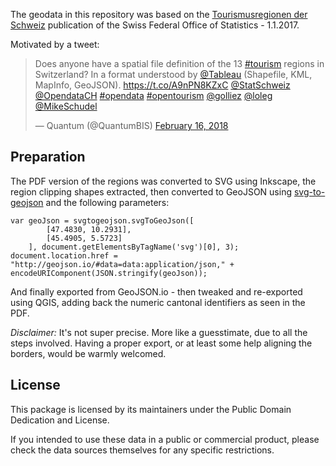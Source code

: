 The geodata in this repository was based on the [Tourismusregionen der Schweiz](https://www.bfs.admin.ch/bfs/de/home/statistiken/kataloge-datenbanken/karten.assetdetail.3382021.html) publication of the Swiss Federal Office of Statistics - 1.1.2017.

Motivated by a tweet:

>Does anyone have a spatial file definition of the 13 <a href="https://twitter.com/hashtag/tourism?src=hash&amp;ref_src=twsrc%5Etfw">#tourism</a> regions in Switzerland? In a format understood by <a href="https://twitter.com/tableau?ref_src=twsrc%5Etfw">@Tableau</a> (Shapefile, KML, MapInfo, GeoJSON). <a href="https://t.co/A9nPN8KZxC">https://t.co/A9nPN8KZxC</a> <a href="https://twitter.com/StatSchweiz?ref_src=twsrc%5Etfw">@StatSchweiz</a>  <a href="https://twitter.com/OpendataCH?ref_src=twsrc%5Etfw">@OpendataCH</a>  <a href="https://twitter.com/hashtag/opendata?src=hash&amp;ref_src=twsrc%5Etfw">#opendata</a> <a href="https://twitter.com/hashtag/opentourism?src=hash&amp;ref_src=twsrc%5Etfw">#opentourism</a> <a href="https://twitter.com/golliez?ref_src=twsrc%5Etfw">@golliez</a> <a href="https://twitter.com/loleg?ref_src=twsrc%5Etfw">@loleg</a> <a href="https://twitter.com/MikeSchudel?ref_src=twsrc%5Etfw">@MikeSchudel</a></p>&mdash; Quantum (@QuantumBIS) <a href="https://twitter.com/QuantumBIS/status/964459384620404736?ref_src=twsrc%5Etfw">February 16, 2018</a>

## Preparation

The PDF version of the regions was converted to SVG using Inkscape, the region clipping shapes extracted, then converted to GeoJSON using [svg-to-geojson](https://github.com/davecranwell/svg-to-geojson) and the following parameters:

```
var geoJson = svgtogeojson.svgToGeoJson([
        [47.4830, 10.2931],
        [45.4905, 5.5723]
    ], document.getElementsByTagName('svg')[0], 3);     
document.location.href = "http://geojson.io/#data=data:application/json," + encodeURIComponent(JSON.stringify(geoJson));
```

And finally exported from GeoJSON.io - then tweaked and re-exported using QGIS, adding back the numeric cantonal identifiers as seen in the PDF.

*Disclaimer:* It's not super precise. More like a guesstimate, due to all the steps involved. Having a proper export, or at least some help aligning the borders, would be warmly welcomed.

## License

This package is licensed by its maintainers under the Public Domain Dedication
and License.

If you intended to use these data in a public or commercial product, please
check the data sources themselves for any specific restrictions.
